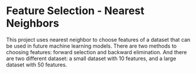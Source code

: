 # Feature Selection - Nearest Neighbors

This project uses nearest neighbor to choose features of a dataset that can be used in future machine learning models. There are two methods to choosing features: forward selection and backward elimination. And there are two different dataset: a small dataset with 10 features, and a large dataset with 50 features.
